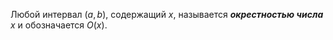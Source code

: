 Любой интервал $(a,b)$, содержащий $x$, называется ___окрестностью числа___ $x$ и обозначается $O(x)$. 
